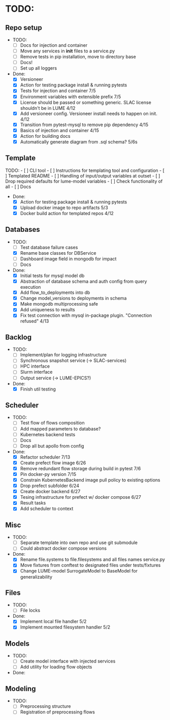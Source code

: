 # TODO:
## Repo setup
- TODO:
    - [ ] Docs for injection and container
    - [ ] Move any services in __init__ files to a service.py
    - [ ] Remove tests in pip installation, move to directory base
    - [ ] Docs!
    - [ ] Set up all loggers
- Done:
    - [x] Versioneer
    - [x] Action for testing package install & running pytests
    - [x] Tests for injection and container 7/5
    - [x] Environment variables with extensible prefix 7/5
    - [x] License should be passed or something generic. SLAC license shouldn't be in LUME 4/12
    - [x] Add versioneer config. Versioneer install needs to happen on init. 4/12
    - [x] Transition from pytest-mysql to remove pip dependency 4/15
    - [x] Basics of injection and container 4/15
    - [x] Action for building docs
    - [x] Automatically generate diagram from .sql schema? 5/6s

## Template
TODO:
    - [ ] CLI tool
    - [ ] Instructions for templating tool and configuration
    - [ ] Templated README
    - [ ] Handling of input/output variables at outset
    - [ ] Drop required defaults for lume-model variables
    - [ ] Check functionality of all
    - [ ] Docs
- Done:
    - [x] Action for testing package install & running pytests
    - [x] Upload docker image to repo artifacts 5/3
    - [x] Docker build action for templated repos 4/12

## Databases
- TODO:
    - [ ] Test database failure cases
    - [x] Rename base classes for DBService
    - [ ] Dashboard image field in mongodb for impact
    - [ ] Docs
- Done:
    - [x] Initial tests for mysql model db
    - [x] Abstraction of database schema and auth config from query execution
    - [x] Add flow_to_deployments into db
    - [x] Change model_versions to deployments in schema
    - [x] Make mongodb multiprocessing safe
    - [x] Add uniqueness to results
    - [x] Fix test connection with mysql in-package plugin. "Connection refused" 4/13

## Backlog
- TODO:
    - [ ] Implement/plan for logging infrastructure
    - [ ] Synchronous snapshot service (-> SLAC-services)
    - [ ] HPC interface
    - [ ] Slurm interface
    - [ ] Output service (-> LUME-EPICS?)
- Done:
    - [x] Finish util testing

## Scheduler
- TODO:
    - [ ] Test flow of flows composition
    - [ ] Add mapped parameters to database?
    - [ ] Kubernetes backend tests
    - [ ] Docs
    - [ ] Drop all but apollo from config
- Done:
    - [x] Refactor scheduler 7/13
    - [x] Create prefect flow image 6/26
    - [x] Remove redundant flow storage during build in pytest 7/6
    - [x] Pin docker-py version 7/15
    - [x] Constrain KubernetesBackend image pull policy to existing options
    - [x] Drop prefect subfolder 6/24
    - [x] Create docker backend 6/27
    - [x] Tesing infrastructure for prefect w/ docker compose 6/27
    - [x] Result tasks
    - [x] Add scheduler to context

## Misc
- TODO:
    - [ ] Separate template into own repo and use git submodule
    - [ ] Could abstract docker compose versions
- Done:
    - [x] Rename file.systems to file.filesystems and all files names service.py
    - [x] Move fixtures from conftest to designated files under tests/fixtures
    - [x] Change LUME-model SurrogateModel to BaseModel for generalizability

## Files
- TODO:
    - [ ] File locks
- Done:
    - [x] Implement local file handler 5/2
    - [x] Implement mounted filesystem handler 5/2

## Models
- TODO:
    - [ ] Create model interface with injected services
    - [ ] Add utility for loading flow objects

- Done:



## Modeling
- TODO:
    - [ ] Preprocessing structure
    - [ ] Registration of preprocessing flows
